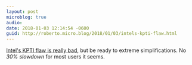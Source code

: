 ```yaml
---
layout: post
microblog: true
audio: 
date: 2018-01-03 12:14:54 -0600
guid: http://roberto.micro.blog/2018/01/03/intels-kpti-flaw.html
---
```

[Intel's KPTI flaw is really bad](https://www.bloomberg.com/news/articles/2018-01-03/amd-soars-after-rival-intel-said-to-reveal-processor-flaw), but be ready to extreme simplifications. No _30% slowdown_ for most users it seems. 
